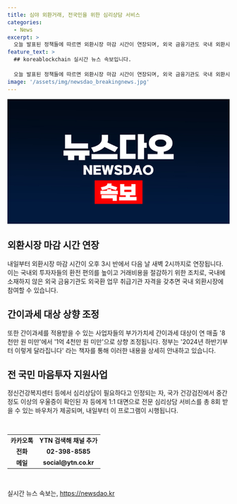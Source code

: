 ```yaml
---
title: 심야 외환거래, 전국민을 위한 심리상담 서비스
categories:
  - News
excerpt: >
  오늘 발표된 정책들에 따르면 외환시장 마감 시간이 연장되며, 외국 금융기관도 국내 외환시장에 참여할 수 있게 됐습니다. 또한 간이과세 대상이 상향 조정되어 사업자들의 혜택이 확대되고, 정서적 어려움을 겪는 국민을 위한 전 국민 마음투자 지원사업도 내일부터 시작됩니다. 심리상담이 필요한 국민들에게 1:1 대면 심리상담 서비스를 총 8회 받을 수 있는 바우처가 제공됩니다.
feature_text: >
  ## koreablockchain 실시간 뉴스 속보입니다.

  오늘 발표된 정책들에 따르면 외환시장 마감 시간이 연장되며, 외국 금융기관도 국내 외환시장에 참여할 수 있게 됐습니다. 또한 간이과세 대상이 상향 조정되어 사업자들의 혜택이 확대되고, 정서적 어려움을 겪는 국민을 위한 전 국민 마음투자 지원사업도 내일부터 시작됩니다. 심리상담이 필요한 국민들에게 1:1 대면 심리상담 서비스를 총 8회 받을 수 있는 바우처가 제공됩니다.
image: '/assets/img/newsdao_breakingnews.jpg'
---
```


<p><img src="/assets/img/newsdao_breakingnews.jpg" alt="koreablockchain 속보" /></p>

<h2 data-ke-size="size26">외환시장 마감 시간 연장</h2>

<p data-ke-size="size16">내일부터 외환시장 마감 시간이 오후 3시 반에서 다음 날 새벽 2시까지로 연장됩니다. 이는 국내외 투자자들의 환전 편의를 높이고 거래비용을 절감하기 위한 조치로, 국내에 소재하지 않은 외국 금융기관도 외국환 업무 취급기관 자격을 갖추면 국내 외환시장에 참여할 수 있습니다.</p>

<h2 data-ke-size="size26">간이과세 대상 상향 조정</h2>

<p data-ke-size="size16">또한 간이과세를 적용받을 수 있는 사업자들의 부가가치세 간이과세 대상이 연 매출 '8천만 원 미만'에서 '1억 4천만 원 미만'으로 상향 조정됩니다. 정부는 '2024년 하반기부터 이렇게 달라집니다' 라는 책자를 통해 이러한 내용을 상세히 안내하고 있습니다.</p>

<h2 data-ke-size="size26">전 국민 마음투자 지원사업</h2>

<p data-ke-size="size16">정신건강복지센터 등에서 심리상담이 필요하다고 인정되는 자, 국가 건강검진에서 중간 정도 이상의 우울증이 확인된 자 등에게 1:1 대면으로 전문 심리상담 서비스를 총 8회 받을 수 있는 바우처가 제공되며, 내일부터 이 프로그램이 시행됩니다.</p>

<p data-ke-size="size16">&nbsp;</p>

<table>
<tbody>
<tr>
<td style="text-align: center; height: 17px;"><b>카카오톡</b></td>
<td style="text-align: center; height: 17px;"><b>YTN 검색해 채널 추가</b></td>
</tr>
<tr>
<td style="text-align: center; height: 17px;"><b>전화</b></td>
<td style="text-align: center; height: 17px;"><b>02-398-8585</b></td>
</tr>
<tr>
<td style="text-align: center; height: 17px;"><b>메일</b></td>
<td style="text-align: center; height: 17px;"><b>social@ytn.co.kr</b></td>
</tr>
</tbody>
</table>

<p data-ke-size="size16">&nbsp;</p>
실시간 뉴스 속보는, <a href="https://newsdao.kr" rel="dofollow">https://newsdao.kr</a>


